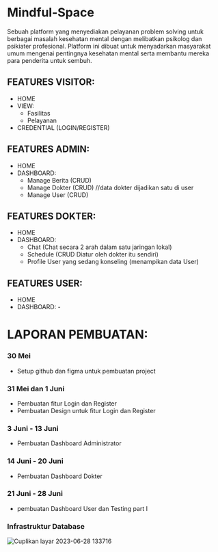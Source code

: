 # Mindful-Space

Sebuah platform yang menyediakan pelayanan problem solving untuk berbagai masalah kesehatan mental dengan melibatkan psikolog dan psikiater profesional. Platform ini dibuat untuk menyadarkan masyarakat umum mengenai pentingnya kesehatan mental serta membantu mereka para penderita untuk sembuh. 

## FEATURES VISITOR: 
- HOME
- VIEW:
    - Fasilitas
    - Pelayanan
- CREDENTIAL (LOGIN/REGISTER)

## FEATURES ADMIN:
- HOME
- DASHBOARD:
    - Manage Berita (CRUD)
    - Manage Dokter (CRUD) //data dokter dijadikan satu di user
    - Manage User   (CRUD)

## FEATURES DOKTER:
- HOME
- DASHBOARD:
    - Chat (Chat secara 2 arah dalam satu jaringan lokal)
    - Schedule (CRUD Diatur oleh dokter itu sendiri)
    - Profile User yang sedang konseling    (menampikan data User)

## FEATURES USER:
- HOME
- DASHBOARD: -


# LAPORAN PEMBUATAN:

### 30 Mei
- Setup github dan figma untuk pembuatan project

### 31 Mei dan 1 Juni
- Pembuatan fitur Login dan Register
- Pembuatan Design untuk fitur Login dan Register

### 3 Juni - 13 Juni
- Pembuatan Dashboard Administrator

### 14 Juni - 20 Juni 
- Pembuatan Dashboard Dokter

### 21 Juni - 28 Juni
- pembuatan Dashboard User dan Testing part I

### Infrastruktur Database
![Cuplikan layar 2023-06-28 133716](https://github.com/Faradaii/Mindful-Space/assets/114233356/e097febe-02e6-462a-b053-52eff4e7a564)
